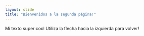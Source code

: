 ```yaml
---
layout: slide
title: "Bienvenidos a la segunda página!"
---
```

Mi texto super cool
Utiliza la flecha hacia la izquierda para volver!
